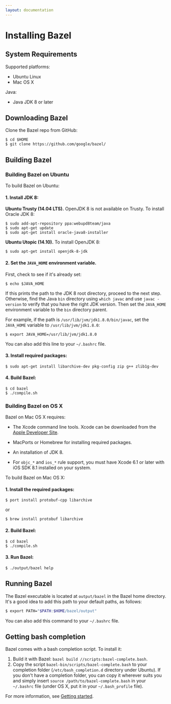```yaml
---
layout: documentation
---
```


# Installing Bazel

## System Requirements

Supported platforms:

*   Ubuntu Linux
*   Mac OS X

Java:

*   Java JDK 8 or later

## Downloading Bazel

Clone the Bazel repo from GitHub:

```
$ cd $HOME
$ git clone https://github.com/google/bazel/
```

## Building Bazel

### Building Bazel on Ubuntu

To build Bazel on Ubuntu:

#### 1. Install JDK 8:

**Ubuntu Trusty (14.04 LTS).** OpenJDK 8 is not available on Trusty. To
install Oracle JDK 8:

```
$ sudo add-apt-repository ppa:webupd8team/java
$ sudo apt-get update
$ sudo apt-get install oracle-java8-installer
```

**Ubuntu Utopic (14.10).** To install OpenJDK 8:

```
$ sudo apt-get install openjdk-8-jdk
```

#### 2. Set the `JAVA_HOME` environment variable.

First, check to see if it's already set:

```
$ echo $JAVA_HOME
```

If this prints the path to the JDK 8 root directory, proceed to the next
step. Otherwise, find the Java `bin` directory using `which javac` and use
`javac -version` to verify that you have the right JDK version. Then set
the `JAVA_HOME` environment variable to the `bin` directory parent.

For example, if the path is `/usr/lib/jvm/jdk1.8.0/bin/javac`, set the
`JAVA_HOME` variable to `/usr/lib/jvm/jdk1.8.0`:

```
$ export JAVA_HOME=/usr/lib/jvm/jdk1.8.0
```

You can also add this line to your `~/.bashrc` file.

#### 3. Install required packages:

```
$ sudo apt-get install libarchive-dev pkg-config zip g++ zlib1g-dev
```

#### 4. Build Bazel:

```
$ cd bazel
$ ./compile.sh
```

### Building Bazel on OS X

Bazel on Mac OS X requires:

* The Xcode command line tools. Xcode can be downloaded from the
  [Apple Developer Site](https://developer.apple.com/xcode/downloads/).

* MacPorts or Homebrew for installing required packages.

* An installation of JDK 8.

* For `objc_*` and `ios_*` rule support, you must have Xcode 6.1 or later with
  iOS SDK 8.1 installed on your system.

To build Bazel on Mac OS X:

#### 1. Install the required packages:

```
$ port install protobuf-cpp libarchive
```

or

```
$ brew install protobuf libarchive
```

#### 2. Build Bazel:

```
$ cd bazel
$ ./compile.sh
```

#### 3. Run Bazel:

```
$ ./output/bazel help
```

## Running Bazel

The Bazel executable is located at `output/bazel` in the Bazel home directory.
It's a good idea to add this path to your default paths, as follows:

```bash
$ export PATH="$PATH:$HOME/bazel/output"
```

You can also add this command to your `~/.bashrc` file.

## Getting bash completion

Bazel comes with a bash completion script. To install it:

1. Build it with Bazel: `bazel build //scripts:bazel-complete.bash`.
2. Copy the script `bazel-bin/scripts/bazel-complete.bash` to your
   completion folder (`/etc/bash_completion.d` directory under Ubuntu).
   If you don't have a completion folder, you can copy it wherever suits
   you and simply insert `source /path/to/bazel-complete.bash` in your
   `~/.bashrc` file (under OS X, put it in your `~/.bash_profile` file).

For more information, see [Getting started](getting-started.html).
